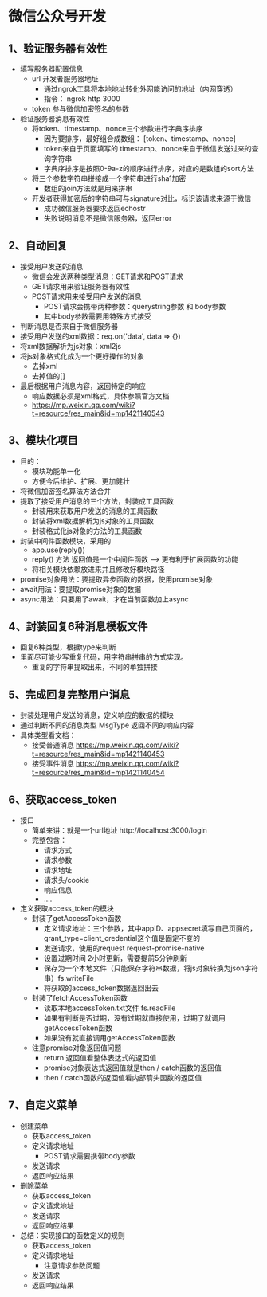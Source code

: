 # 微信公众号开发
## 1、验证服务器有效性
* 填写服务器配置信息
  * url  开发者服务器地址
    * 通过ngrok工具将本地地址转化外网能访问的地址（内网穿透）
    * 指令： ngrok http 3000
  * token 参与微信加密签名的参数
* 验证服务器消息有效性
  * 将token、timestamp、nonce三个参数进行字典序排序
    * 因为要排序，最好组合成数组： [token、timestamp、nonce]
    * token来自于页面填写的  timestamp、nonce来自于微信发送过来的查询字符串
    * 字典序排序是按照0-9a-z的顺序进行排序，对应的是数组的sort方法
  * 将三个参数字符串拼接成一个字符串进行sha1加密
    * 数组的join方法就是用来拼串
  * 开发者获得加密后的字符串可与signature对比，标识该请求来源于微信
    * 成功微信服务器要求返回echostr 
    * 失败说明消息不是微信服务器，返回error

## 2、自动回复
* 接受用户发送的消息
  * 微信会发送两种类型消息：GET请求和POST请求
  * GET请求用来验证服务器有效性
  * POST请求用来接受用户发送的消息
    * POST请求会携带两种参数：querystring参数 和 body参数
    * 其中body参数需要用特殊方式接受
* 判断消息是否来自于微信服务器
* 接受用户发送的xml数据：req.on('data', data => {})
* 将xml数据解析为js对象：xml2js
* 将js对象格式化成为一个更好操作的对象
  * 去掉xml
  * 去掉值的[]
* 最后根据用户消息内容，返回特定的响应
  * 响应数据必须是xml格式，具体参照官方文档  
  * https://mp.weixin.qq.com/wiki?t=resource/res_main&id=mp1421140543

## 3、模块化项目
* 目的：
  * 模块功能单一化
  * 方便今后维护、扩展、更加健壮
* 将微信加密签名算法方法合并
* 提取了接受用户消息的三个方法，封装成工具函数
  * 封装用来获取用户发送的消息的工具函数
  * 封装将xml数据解析为js对象的工具函数
  * 封装格式化js对象的方法的工具函数
* 封装中间件函数模块，采用的
  * app.use(reply())
  * reply() 方法 返回值是一个中间件函数 --> 更有利于扩展函数的功能
  * 将相关模块依赖放进来并且修改好模块路径
* promise对象用法：要提取异步函数的数据，使用promise对象  
* await用法：要提取promise对象的数据
* async用法：只要用了await，才在当前函数加上async

## 4、封装回复6种消息模板文件
* 回复6种类型，根据type来判断
* 里面尽可能少写重复代码，用字符串拼串的方式实现。
  * 重复的字符串提取出来，不同的单独拼接
  
## 5、完成回复完整用户消息
* 封装处理用户发送的消息，定义响应的数据的模块
* 通过判断不同的消息类型 MsgType 返回不同的响应内容
* 具体类型看文档：
  * 接受普通消息 https://mp.weixin.qq.com/wiki?t=resource/res_main&id=mp1421140453
  * 接受事件消息 https://mp.weixin.qq.com/wiki?t=resource/res_main&id=mp1421140454 

## 6、获取access_token
* 接口
  * 简单来讲：就是一个url地址  http://localhost:3000/login
  * 完整包含：
    * 请求方式
    * 请求参数
    * 请求地址
    * 请求头/cookie
    * 响应信息
    * ....
* 定义获取access_token的模块
  * 封装了getAccessToken函数
    * 定义请求地址：三个参数，其中appID、appsecret填写自己页面的，grant_type=client_credential这个值是固定不变的
    * 发送请求，使用的request request-promise-native
    * 设置过期时间 2小时更新，需要提前5分钟刷新
    * 保存为一个本地文件（只能保存字符串数据，将js对象转换为json字符串）fs.writeFile
    * 将获取的access_token数据返回出去
  * 封装了fetchAccessToken函数
    * 读取本地accessToken.txt文件 fs.readFile
    * 如果有判断是否过期，没有过期就直接使用，过期了就调用getAccessToken函数
    * 如果没有就直接调用getAccessToken函数
  * 注意promise对象返回值问题
    * return 返回值看整体表达式的返回值
    * promise对象表达式返回值就是then / catch函数的返回值
    * then / catch函数的返回值看内部箭头函数的返回值

## 7、自定义菜单
* 创建菜单
  * 获取access_token
  * 定义请求地址
    * POST请求需要携带body参数
  * 发送请求
  * 返回响应结果
* 删除菜单
  * 获取access_token
  * 定义请求地址
  * 发送请求
  * 返回响应结果
* 总结：实现接口的函数定义的规则
  * 获取access_token
  * 定义请求地址
    * 注意请求参数问题
  * 发送请求
  * 返回响应结果
   

